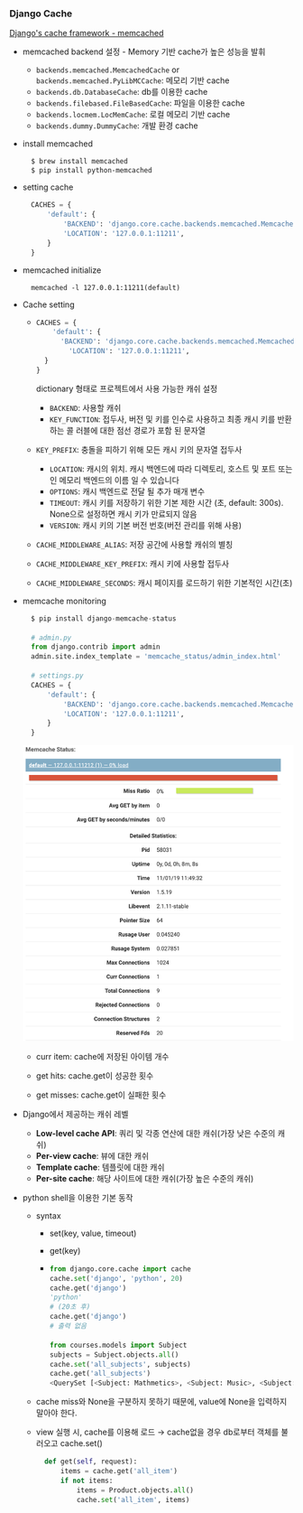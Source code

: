 ### Django Cache

[Django's cache framework - memcached](https://docs.djangoproject.com/en/3.0/topics/cache/#memcached)

- memcached backend 설정 - Memory 기반 cache가 높은 성능을 발휘

  - `backends.memcached.MemcachedCache` or `backends.memcached.PyLibMCCache`:  메모리 기반 cache
  - `backends.db.DatabaseCache`: db를 이용한 cache
  - `backends.filebased.FileBasedCache`: 파일을 이용한 cache
  - `backends.locmem.LocMemCache`: 로컬 메모리 기반 cache
  - `backends.dummy.DummyCache`: 개발 환경 cache

- install memcached

  ```
    $ brew install memcached
    $ pip install python-memcached
  ```

- setting cache

  ```python
    CACHES = {
        'default': {
            'BACKEND': 'django.core.cache.backends.memcached.MemcachedCache',
            'LOCATION': '127.0.0.1:11211',
        }
    }
  ```

- memcached initialize

  ```
    memcached -l 127.0.0.1:11211(default)
  ```

- Cache setting

  - ```python
    CACHES = {
        'default': {
          'BACKEND': 'django.core.cache.backends.memcached.MemcachedCache',
            'LOCATION': '127.0.0.1:11211',
      }
    }
    ```
    
    dictionary 형태로 프로젝트에서 사용 가능한 캐쉬 설정 
    
    - `BACKEND`: 사용할 캐쉬
    - `KEY_FUNCTION`: 접두사, 버전 및 키를 인수로 사용하고 최종 캐시 키를 반환하는 콜 러블에 대한 점선 경로가 포함 된 문자열
  - `KEY_PREFIX`: 충돌을 피하기 위해 모든 캐시 키의 문자열 접두사
    - `LOCATION`: 캐시의 위치. 캐시 백엔드에 따라 디렉토리, 호스트 및 포트 또는 인 메모리 백엔드의 이름 일 수 있습니다
    - `OPTIONS`: 캐시 백엔드로 전달 될 추가 매개 변수
    - `TIMEOUT`: 캐시 키를 저장하기 위한 기본 제한 시간 (초, default: 300s). None으로 설정하면 캐시 키가 만료되지 않음
    - `VERSION`: 캐시 키의 기본 버전 번호(버전 관리를 위해 사용)
    
  - `CACHE_MIDDLEWARE_ALIAS`: 저장 공간에 사용할 캐쉬의 별칭

  - `CACHE_MIDDLEWARE_KEY_PREFIX`: 캐시 키에 사용할 접두사

  - `CACHE_MIDDLEWARE_SECONDS`: 캐시 페이지를 로드하기 위한 기본적인 시간(초)

  

- memcache monitoring

  ```python
    $ pip install django-memcache-status
  
    # admin.py
    from django.contrib import admin
    admin.site.index_template = 'memcache_status/admin_index.html'
    
    # settings.py
    CACHES = {
        'default': {
            'BACKEND': 'django.core.cache.backends.memcached.MemcachedCache',
            'LOCATION': '127.0.0.1:11211',
        }
    }
  ```

  ![cache_status](/README_Folder/image/cache_status.png)

  - curr item: cache에 저장된 아이템 개수

  - get hits: cache.get이 성공한 횟수

  - get misses: cache.get이 실패한 횟수

    

- Django에서 제공하는 캐쉬 레벨

  - **Low-level cache API**: 쿼리 및 각종 연산에 대한 캐쉬(가장 낮은 수준의 캐쉬)
  - **Per-view cache**: 뷰에 대한 캐쉬
  - **Template cache**: 템플릿에 대한 캐쉬
  - **Per-site cache**: 해당 사이트에 대한 캐쉬(가장 높은 수준의 캐쉬)

- python shell을 이용한 기본 동작

  - syntax

    - set(key, value, timeout)

    - get(key)

    - ```python
      from django.core.cache import cache 
      cache.set('django', 'python', 20) 
      cache.get('django') 
      'python' 
      # (20초 후)
      cache.get('django')
      # 출력 없음
      
      from courses.models import Subject 
      subjects = Subject.objects.all() 
      cache.set('all_subjects', subjects) 
      cache.get('all_subjects') 
      <QuerySet [<Subject: Mathmetics>, <Subject: Music>, <Subject: Physics>, <Subject: Programming>]>
      ```

    

  - cache miss와 None을 구분하지 못하기 때문에, value에 None을 입력하지 말아야 한다.

  - view 실행 시, cache를 이용해 로드 → cache없을 경우 db로부터 객체를 불러오고 cache.set()

    ```python
      def get(self, request):
          items = cache.get('all_item')
          if not items:
              items = Product.objects.all()
              cache.set('all_item', items)
    
    ```

  

  

  
